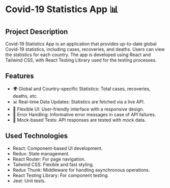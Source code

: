 # Covid-19 Statistics App 📊

## Project Description

Covid-19 Statistics App is an application that provides up-to-date global Covid-19 statistics, including cases, recoveries, and deaths. Users can view the statistics for each country. The app is developed using React and Tailwind CSS, with React Testing Library used for the testing processes.

## Features

- 🌍 Global and Country-specific Statistics: Total cases, recoveries, deaths, etc.
- 📊 Real-time Data Updates: Statistics are fetched via a live API.
- 🧩 Flexible UI: User-friendly interface with a responsive design.
- 🔄 Error Handling: Informative error messages in case of API failures.
- 🔬 Mock-based Tests: API responses are tested with mock data.

## Used Technologies

- React: Component-based UI development.
- Redux: State management.
- React Router: For page navigation.
- Tailwind CSS: Flexible and fast styling.
- Redux Thunk: Middleware for handling asynchronous operations.
- React Testing Library: For component testing.
- Jest: Unit tests.


